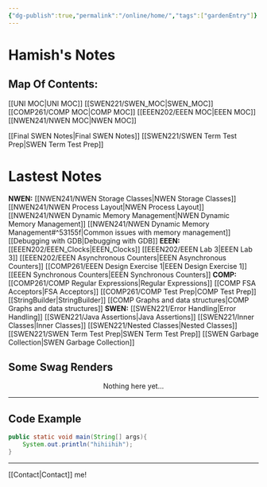 ```yaml
---
{"dg-publish":true,"permalink":"/online/home/","tags":["gardenEntry"]}
---
```



# Hamish's Notes

## **Map Of Contents:**

[[UNI MOC\|UNI MOC]]
	[[SWEN221/SWEN_MOC\|SWEN_MOC]]
	[[COMP261/COMP MOC\|COMP MOC]]
	[[EEEN202/EEEN MOC\|EEEN MOC]]
	[[NWEN241/NWEN MOC\|NWEN MOC]]


[[Final SWEN Notes\|Final SWEN Notes]]
[[SWEN221/SWEN Term Test Prep\|SWEN Term Test Prep]]

# Lastest Notes

**NWEN:**
	[[NWEN241/NWEN Storage Classes\|NWEN Storage Classes]]
	[[NWEN241/NWEN Process Layout\|NWEN Process Layout]]
	[[NWEN241/NWEN Dynamic Memory Management\|NWEN Dynamic Memory Management]]
	[[NWEN241/NWEN Dynamic Memory Management#^53155f\|Common issues with memory management]]
	[[Debugging with GDB\|Debugging with GDB]]
**EEEN:**
	[[EEEN202/EEEN_Clocks\|EEEN_Clocks]]
	[[EEEN202/EEEN Lab 3\|EEEN Lab 3]]
	[[EEEN202/EEEN Asynchronous Counters\|EEEN Asynchronous Counters]]
	[[COMP261/EEEN Design Exercise 1\|EEEN Design Exercise 1]]
	[[EEEN Synchronous Counters\|EEEN Synchronous Counters]]
**COMP:**
	[[COMP261/COMP Regular Expressions\|Regular Expressions]]
	[[COMP FSA Acceptors\|FSA Acceptors]]
	[[COMP261/COMP Test Prep\|COMP Test Prep]]
	[[StringBuilder\|StringBuilder]]
	[[COMP Graphs and data structures\|COMP Graphs and data structures]]
**SWEN:**
	[[SWEN221/Error Handling\|Error Handling]]
	[[SWEN221/Java Assertions\|Java Assertions]]
	[[SWEN221/Inner Classes\|Inner Classes]]
	[[SWEN221/Nested Classes\|Nested Classes]]
	[[SWEN221/SWEN Term Test Prep\|SWEN Term Test Prep]]
	[[SWEN Garbage Collection\|SWEN Garbage Collection]]

## Some Swag Renders

<p align="center">
Nothing here yet...
</p>


***

## Code Example

```java
public static void main(String[] args){
	System.out.println("hihiihih");
}
```

***

[[Contact\|Contact]] me!

